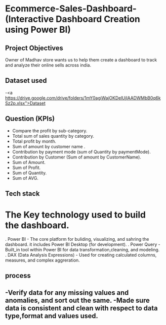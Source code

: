 # Ecommerce-Sales-Dashboard-(Interactive Dashboard Creation using Power BI)
## Project Objectives 
Owner of Madhav store wants us to help them create a dashboard to track and analyze their online sells across india.
## Dataset used
-<a https://drive.google.com/drive/folders/1mY0agiWajOKDelUjIAADWMbB0q6kSz2p.xlsx">Dataset</a>
## Question (KPIs)
- Compare the profit by sub-category.
- Total sum of sales quantity by category.
- Total profit by month.
- Sum of amount by customer name .
- Contribution by payment mode (sum of Quantity by paymentMode).
- Contribution by Customer (Sum of amount by CustomerName).
- Sum of Amount.
- Sum of Profit.
- Sum of Quantity.
- Sum of AVG.
## Tech stack
# The Key technology used to build the dashboard.
. Power BI - The core platform for buliding, visualizing, and sahring the dashboard. it includes   Power BI Desktop (for development).
. Power Query - Built_in tool within Power BI for data transformation,cleaning, and modeling.
. DAX (Data Analysis Expressions) - Used for creating calculated columns,
measures, and complex aggreration.
## process
-Verify data for any missing values and anomalies, and sort out the same.
-Made sure data is consistent and clean with respect to data type,format and values used.
-

